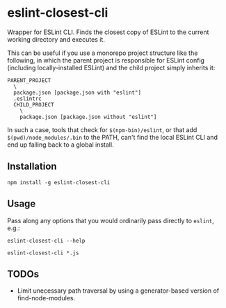 eslint-closest-cli
==================

Wrapper for ESLint CLI. Finds the closest copy of ESLint to the current working directory
and executes it.

This can be useful if you use a monorepo project structure like the following,
in which the parent project is responsible for ESLint config (including locally-installed
ESLint) and the child project simply inherits it:

```
PARENT_PROJECT
  \
  package.json [package.json with "eslint"]
  .eslintrc
  CHILD_PROJECT
    \
    package.json [package.json without "eslint"]
```

In such a case, tools that check for `$(npm-bin)/eslint`, or that add `$(pwd)/node_modules/.bin` to the PATH,
can't find the local ESLint CLI and end up falling back to a global install.

## Installation

`npm install -g eslint-closest-cli`

## Usage

Pass along any options that you would ordinarily pass directly to `eslint`, e.g.:

`eslint-closest-cli --help`

`eslint-closest-cli *.js`

## TODOs

 * Limit unecessary path traversal by using a generator-based version of
    find-node-modules.
